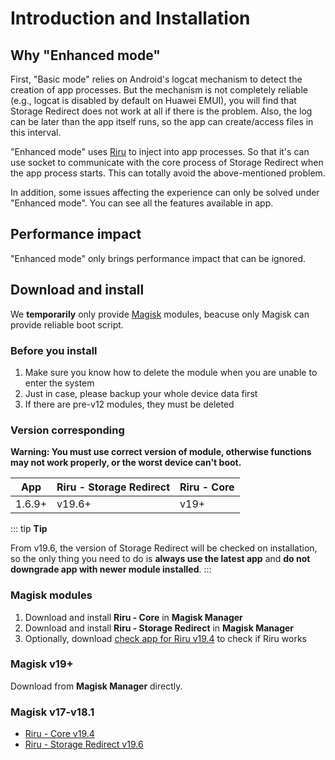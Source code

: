 # Introduction and Installation

## Why "Enhanced mode"

First, "Basic mode" relies on Android's logcat mechanism to detect the creation of app processes. But the mechanism is not completely reliable (e.g., logcat is disabled by default on Huawei EMUI), you will find that Storage Redirect does not work at all if there is the problem. Also, the log can be later than the app itself runs, so the app can create/access files in this interval.

"Enhanced mode" uses [Riru](https://github.com/RikkaApps/Riru) to inject into app processes. So that it's can use socket to communicate with the core process of Storage Redirect when the app process starts. This can totally avoid the above-mentioned problem.

In addition, some issues affecting the experience can only be solved under "Enhanced mode". You can see all the features available in app.

## Performance impact

"Enhanced mode" only brings performance impact that can be ignored.

## Download and install

We **temporarily** only provide [Magisk](https://forum.xda-developers.com/apps/magisk/official-magisk-v7-universal-systemless-t3473445) modules, beacuse only Magisk can provide reliable boot script.

### Before you install

1. Make sure you know how to delete the module when you are unable to enter the system
2. Just in case, please backup your whole device data first
3. If there are pre-v12 modules, they must be deleted

### Version corresponding

**Warning: You must use correct version of module, otherwise functions may not work properly, or the worst device can't boot.**

| App    | Riru - Storage Redirect | Riru - Core |
|--------|-------------------------|-------------|
| 1.6.9+ | v19.6+                  | v19+        |

::: tip
**Tip**

From v19.6, the version of Storage Redirect will be checked on installation, so the only thing you need to do is **always use the latest app** and **do not downgrade app with newer module installed**.
:::

### Magisk modules

1. Download and install **Riru - Core** in **Magisk Manager**
2. Download and install **Riru - Storage Redirect** in **Magisk Manager**
4. Optionally, download [check app for Riru v19.4](https://github.com/RikkaApps/Riru/releases/download/v19.4/app-release.apk) to check if Riru works

### Magisk v19+

Download from **Magisk Manager** directly.

### Magisk v17-v18.1

* [Riru - Core v19.4](https://github.com/RikkaApps/Riru/releases/download/v19.4/magisk-v17-riru-core-v19.4.zip)
* [Riru - Storage Redirect v19.6](https://github.com/RikkaApps/StorageRedirect-assets/releases/download/assets/riru-storage-redirect-v19.6-magisk-v17.zip)